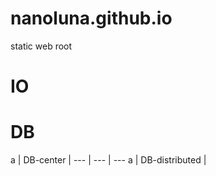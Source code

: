 # nanoluna.github.io
static web root

# IO


# DB
a | DB-center |
--- | --- | ---
a | DB-distributed |

